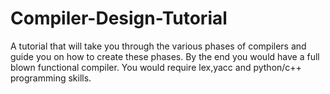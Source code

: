 # Compiler-Design-Tutorial
A tutorial that will take you through the various phases of compilers  and guide you on how to create these phases.
By the end you would have a full blown functional compiler.
You would require lex,yacc and python/c++ programming skills.
